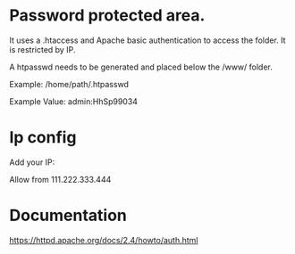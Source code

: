# Password protected area.

It uses a .htaccess and Apache basic authentication to access the folder. It is restricted by IP.

A htpasswd needs to be generated and placed below the /www/ folder.

Example: /home/path/.htpasswd

Example Value: admin:HhSp99034

# Ip config

Add your IP:

Allow from 111.222.333.444


# Documentation

https://httpd.apache.org/docs/2.4/howto/auth.html

